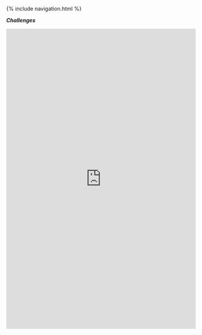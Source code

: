   
{% include navigation.html %}

**_Challenges_**

<iframe frameborder="0" width="100%" height="800px" src="https://replit.com/@divyanshisuri/COMPSCI-1#main.py"></iframe>
  
 <div>